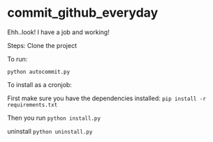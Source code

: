 # commit_github_everyday
Ehh..look! I have a job and working!

Steps:
Clone the project

To run:
```
python autocommit.py
```

To install as a cronjob:

First make sure you have the dependencies installed:
`pip install -r requirements.txt`

Then you run
`python install.py`

uninstall
`python uninstall.py`
